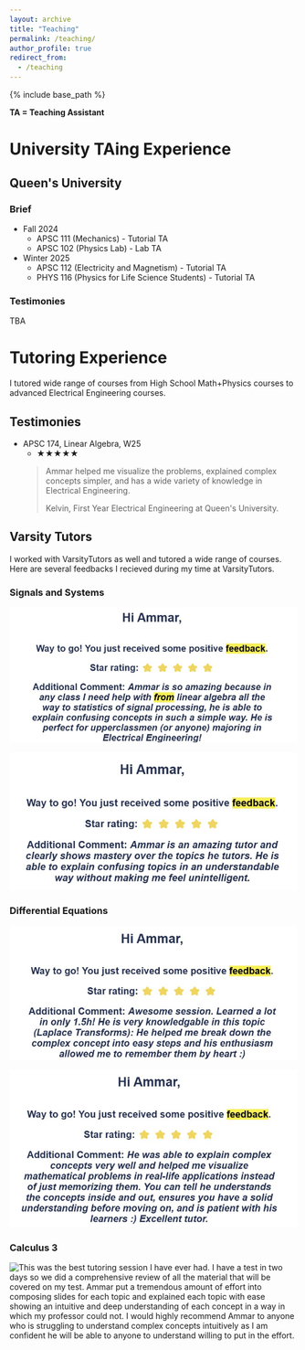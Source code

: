 ```yaml
---
layout: archive
title: "Teaching"
permalink: /teaching/
author_profile: true
redirect_from:
  - /teaching
---
```


{% include base_path %}

**TA = Teaching Assistant**

# University TAing Experience
## Queen's University

### Brief

* Fall 2024
    * APSC 111 (Mechanics) - Tutorial TA
    * APSC 102 (Physics Lab) - Lab TA
* Winter 2025
    * APSC 112 (Electricity and Magnetism) - Tutorial TA
    * PHYS 116 (Physics for Life Science Students) - Tutorial TA

### Testimonies

TBA

# Tutoring Experience

I tutored wide range of courses from High School Math+Physics courses to advanced Electrical Engineering courses.

## Testimonies

* APSC 174, Linear Algebra, W25 
    * ★★★★★
    > Ammar helped me visualize the problems, explained complex concepts simpler, and has a wide variety of knowledge in Electrical Engineering.
    >
    > Kelvin, First Year Electrical Engineering at Queen's University.

## Varsity Tutors

I worked with VarsityTutors as well and tutored a wide range of courses. Here are several feedbacks I recieved during my time at VarsityTutors.

### Signals and Systems
![Ammar is so amazing because in any class I need help with from linear algebra all the way to statistics of signal processing, he is able to explain confusing concepts in such a simple way. He is perfect for upperclassmen (or anyone) majoring in Electrical Engineering!](/images/Varsity/4-Dec-2024.jpg)

![Ammar is an amazing tutor and clearly shows mastery over the topics he tutors. He is able to explain confusing topics in an understandable way without making me feel unintelligent.](/images/Varsity/18-Nov-2024.jpg)

### Differential Equations
![Awesome session. Learned a lot in only 1.5h! He is very knowledgable in this topic (Laplace Transforms): He helped me break down the complex concept into easy steps and his enthusiasm allowed me to remember them by heart :)](/images/Varsity/4-Dec-2024-sec.jpg)

![He was able to explain complex concepts very well and helped me visualize mathematical problems in real-life applications instead of just memorizing them. You can tell he understands the concepts inside and out, ensures you have a solid understanding before moving on, and is patient with his learners :) Excellent tutor.](/images/Varsity/31-Oct-2024.jpg)

### Calculus 3

![This was the best tutoring session I have ever had. I have a test in two days so we did a comprehensive review of all the material that will be covered on my test. Ammar put a tremendous amount of effort into composing slides for each topic and explained each topic with ease showing an intuitive and deep understanding of each concept in a way in which my professor could not. I would highly recommend Ammar to anyone who is struggling to understand complex concepts intuitively as I am confident he will be able to anyone to understand willing to put in the effort.](/images/Varsity/29-Oct-2024.jpg)

